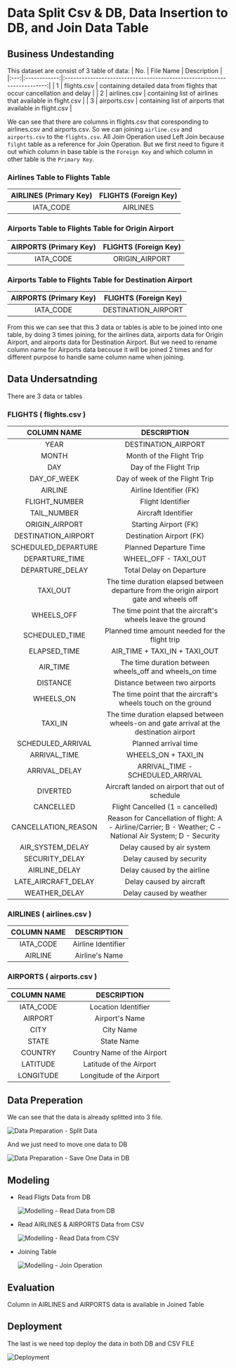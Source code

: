 # Data Split Csv & DB, Data Insertion to DB, and Join Data Table

## Business Undestanding
This dataset are consist of 3 table of data:
| No. |   File Name  |                               Description                               |
|:---:|:------------:|:-----------------------------------------------------------------------:|
|  1  | flights.csv  | containing detailed data from flights that occur cancellation and delay |
|  2  | airlines.csv | containing list of airlines that available in flight.csv                |
|  3  | airports.csv | containing list of airports that available in flight.csv                |

We can see that there are columns in flights.csv that coresponding to airlines.csv and airports.csv. So we can joining ```airline.csv``` and ```airports.csv``` to the ```flights.csv```. All Join Operation used Left Join because ```filght``` table as a reference for Join Operation. But we first need to figure it out which column in base table is the ```Foreign Key``` and which column in other table is the ```Primary Key```.

### Airlines Table to Flights Table

| AIRLINES (Primary Key) | FLIGHTS (Foreign Key) |
|:----------------------:|:---------------------:|
|        IATA_CODE       |        AIRLINES       |

### Airports Table to Flights Table for Origin Airport

| AIRPORTS (Primary Key) | FLIGHTS (Foreign Key) |
|:----------------------:|:---------------------:|
|        IATA_CODE       |     ORIGIN_AIRPORT    |

### Airports Table to Flights Table for Destination Airport

| AIRPORTS (Primary Key) | FLIGHTS (Foreign Key) |
|:----------------------:|:---------------------:|
|        IATA_CODE       |  DESTINATION_AIRPORT  |

From this we can see that this 3 data or tables is able to be joined into one table, by doing 3 times joining, for the airlines data, airports data for Origin Airport, and airports data for Destination Airport. But we need to rename column name for Airports data becouse it will be joined 2 times and for different purpose to handle same column name when joining.

## Data Undersatnding
There are 3 data or tables

### FLIGHTS ( flights.csv )
|     COLUMN NAME     |                                                 DESCRIPTION                                                |
|:-------------------:|:----------------------------------------------------------------------------------------------------------:|
|         YEAR        | DESTINATION_AIRPORT                                                                                        |
|        MONTH        | Month of the Flight Trip                                                                                   |
|         DAY         | Day of the Flight Trip                                                                                     |
|     DAY_OF_WEEK     | Day of week of the Flight Trip                                                                             |
|       AIRLINE       | Airline Identifier (FK)                                                                                    |
|    FLIGHT_NUMBER    | Flight Identifier                                                                                          |
|     TAIL_NUMBER     | Aircraft Identifier                                                                                        |
|    ORIGIN_AIRPORT   | Starting Airport (FK)                                                                                      |
| DESTINATION_AIRPORT | Destination Airport (FK)                                                                                   |
| SCHEDULED_DEPARTURE | Planned Departure Time                                                                                     |
|    DEPARTURE_TIME   | WHEEL_OFF - TAXI_OUT                                                                                       |
|   DEPARTURE_DELAY   | Total Delay on Departure                                                                                   |
|       TAXI_OUT      | The time duration elapsed between departure from the origin airport gate and wheels off                    |
|      WHEELS_OFF     | The time point that the aircraft's wheels leave the ground                                                 |
|    SCHEDULED_TIME   | Planned time amount needed for the flight trip                                                             |
|     ELAPSED_TIME    | AIR_TIME + TAXI_IN + TAXI_OUT                                                                              |
|       AIR_TIME      | The time duration between wheels_off and wheels_on time                                                    |
|       DISTANCE      | Distance between two airports                                                                              |
|      WHEELS_ON      | The time point that the aircraft's wheels touch on the ground                                              |
|       TAXI_IN       | The time duration elapsed between wheels-on and gate arrival at the destination airport                    |
|  SCHEDULED_ARRIVAL  | Planned arrival time                                                                                       |
|     ARRIVAL_TIME    | WHEELS_ON + TAXI_IN                                                                                        |
|    ARRIVAL_DELAY    | ARRIVAL_TIME - SCHEDULED_ARRIVAL                                                                           |
|       DIVERTED      | Aircraft landed on airport that out of schedule                                                            |
|      CANCELLED      | Flight Cancelled (1 = cancelled)                                                                           |
| CANCELLATION_REASON | Reason for Cancellation of flight: A - Airline/Carrier; B - Weather; C - National Air System; D - Security |
|   AIR_SYSTEM_DELAY  | Delay caused by air system                                                                                 |
|    SECURITY_DELAY   | Delay caused by security                                                                                   |
|    AIRLINE_DELAY    | Delay caused by the airline                                                                                |
| LATE_AIRCRAFT_DELAY | Delay caused by aircraft                                                                                   |
|    WEATHER_DELAY    | Delay caused by weather                                                                                    |

### AIRLINES ( airlines.csv )

| COLUMN NAME |     DESCRIPTION    |
|:-----------:|:------------------:|
|  IATA_CODE  | Airline Identifier |
|   AIRLINE   | Airline's Name     |

### AIRPORTS ( airports.csv )

| COLUMN NAME |         DESCRIPTION         |
|:-----------:|:---------------------------:|
|  IATA_CODE  | Location Identifier         |
|   AIRPORT   | Airport's Name              |
|     CITY    | City Name                   |
|    STATE    | State Name                  |
|   COUNTRY   | Country Name of the Airport |
|   LATITUDE  | Latitude of the Airport     |
|  LONGITUDE  | Longitude of the Airport    |

## Data Preperation
We can see that the data is already splitted into 3 file.

![Data Preparation - Split Data](https://github.com/wildangbudhi/BIG-Data-with-KNIM/blob/master/1.%20Data%20Split%20Csv%20%26%20DB%2C%20Data%20Insertion%20to%20DB%2C%20and%20Join%20Data%20Table/screenshot/Data%20Preparation%20-%20Split%20Data.PNG)

And we just need to move one data to DB

![Data Preparation - Save One Data in DB](https://github.com/wildangbudhi/BIG-Data-with-KNIM/blob/master/1.%20Data%20Split%20Csv%20%26%20DB%2C%20Data%20Insertion%20to%20DB%2C%20and%20Join%20Data%20Table/screenshot/Data%20Preparation%20-%20Save%20One%20Data%20in%20DB.PNG)

## Modeling

- Read Fligts Data from DB

    ![Modelling - Read Data from DB](https://github.com/wildangbudhi/BIG-Data-with-KNIM/blob/master/1.%20Data%20Split%20Csv%20%26%20DB%2C%20Data%20Insertion%20to%20DB%2C%20and%20Join%20Data%20Table/screenshot/Modelling%20-%20Read%20Data%20from%20DB.PNG)

- Read AIRLINES & AIRPORTS Data from CSV

    ![Modelling - Read Data from CSV](https://github.com/wildangbudhi/BIG-Data-with-KNIM/blob/master/1.%20Data%20Split%20Csv%20%26%20DB%2C%20Data%20Insertion%20to%20DB%2C%20and%20Join%20Data%20Table/screenshot/Modelling%20-%20Read%20Data%20from%20CSV.PNG)

- Joining Table

    ![Modelling - Join Operation](https://github.com/wildangbudhi/BIG-Data-with-KNIM/blob/master/1.%20Data%20Split%20Csv%20%26%20DB%2C%20Data%20Insertion%20to%20DB%2C%20and%20Join%20Data%20Table/screenshot/Modelling%20-%20Join%20Operation.PNG)


## Evaluation
Column in AIRLINES and AIRPORTS data is available in Joined Table

## Deployment
The last is we need top deploy the data in both DB and CSV FILE

![Deployment](https://github.com/wildangbudhi/BIG-Data-with-KNIM/blob/master/1.%20Data%20Split%20Csv%20%26%20DB%2C%20Data%20Insertion%20to%20DB%2C%20and%20Join%20Data%20Table/screenshot/Deployment.PNG)